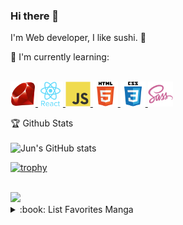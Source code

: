 ### Hi there 👋

I'm Web developer, I like sushi. :sushi:


<!--マイプログラミング言語-->
:page_with_curl: I'm currently learning:
<br><br>
<p align="left">
 <!--Rubyアイコン-->
 <a href="https://www.ruby-lang.org/en/" target="_blank" rel="noreferrer">
  <img src="https://raw.githubusercontent.com/devicons/devicon/master/icons/ruby/ruby-original.svg" alt="ruby" width="40" height="40"/> 
 </a> 
 <!--Reactアイコン-->
 <a href="https://reactjs.org/" target="_blank" rel="noreferrer"> 
  <img src="https://raw.githubusercontent.com/devicons/devicon/master/icons/react/react-original-wordmark.svg" alt="react" width="40" height="40"/> 
 </a> 
 <!--JSアイコン-->
 <a href="https://developer.mozilla.org/en-US/docs/Web/JavaScript" target="_blank" rel="noreferrer">
  <img src="https://raw.githubusercontent.com/devicons/devicon/master/icons/javascript/javascript-original.svg" alt="javascript" width="40" height="40"/> 
 </a>
 <!--HTMLアイコン-->
 <a href="https://www.w3.org/html/" target="_blank" rel="noreferrer"> 
  <img src="https://raw.githubusercontent.com/devicons/devicon/master/icons/html5/html5-original-wordmark.svg" alt="html5" width="40" height="40"/>
 </a>
 <!--CSSアイコン-->
 <a href="https://www.w3schools.com/css/" target="_blank" rel="noreferrer"> 
  <img src="https://raw.githubusercontent.com/devicons/devicon/master/icons/css3/css3-original-wordmark.svg" alt="css3" width="40" height="40"/>
 </a>
 <!--Sassアイコン-->
 <a href="https://sass-lang.com" target="_blank" rel="noreferrer">
  <img src="https://raw.githubusercontent.com/devicons/devicon/master/icons/sass/sass-original.svg" alt="sass" width="40" height="40"/>
 </a> 
</p>

<!--Github Stats-->
:trophy: Github Stats
<br><br>
![Jun's GitHub stats](https://bad-apple-github-readme.vercel.app/api?show_bg=1&username=junichmiyahara)

<!--Github trophy-->
[![trophy](https://github-profile-trophy.vercel.app/?username=junichmiyahara)](https://github.com/junichmiyahara/github-profile-trophy)

<br>
<!--アニメ画像-->
<img src="https://github.com/junichmiyahara/junichmiyahara/blob/master/%E4%BA%94%E6%9D%A1%E6%82%9F%E7%94%BB%E5%83%8F.jpg" width="500">

<details>
<summary>:book: List Favorites Manga</summary>

* [今際の国のアリス](https://booklive.jp/product/index/title_id/189751/vol_no/001)
* [トモダチゲーム](https://booklive.jp/product/index/title_id/255832/vol_no/001)
* [今際の路のアリス](https://booklive.jp/product/index/title_id/353997/vol_no/001)
* [約束のネバーランド](https://booklive.jp/product/index/title_id/416028/vol_no/001)
* [トリコ](https://booklive.jp/product/index/title_id/184975/vol_no/001)
* [東京リベンジャーズ](https://booklive.jp/product/index/title_id/60006369/vol_no/001)
* [神様の言うとおり](https://booklive.jp/product/index/title_id/151730/vol_no/001)
* [暗殺教室](https://booklive.jp/product/index/title_id/197745/vol_no/001)
* [リアルアカウント](https://booklive.jp/product/index/title_id/260889/vol_no/001)
* [ドクムシ](https://booklive.jp/product/index/title_id/265841/vol_no/001)
* [メジャー](https://booklive.jp/product/index/title_id/182982/vol_no/001)
* [アイシールド21](https://booklive.jp/product/index/title_id/251034/vol_no/001)
* [王様ゲーム](https://booklive.jp/product/index/title_id/138652/vol_no/001)
</details>
